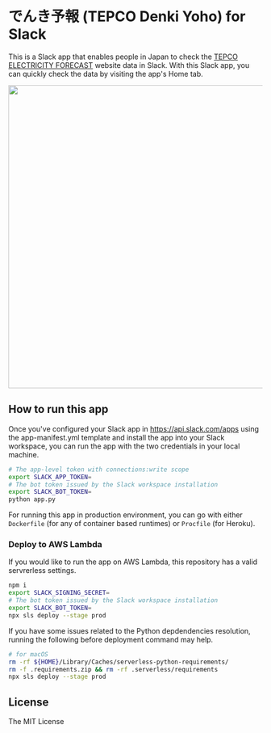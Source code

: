 # でんき予報 (TEPCO Denki Yoho) for Slack

This is a Slack app that enables people in Japan to check the [TEPCO ELECTRICITY FORECAST](https://www.tepco.co.jp/en/forecast/html/index-e.html) website data in Slack. With this Slack app, you can quickly check the data by visiting the app's Home tab.

<img width="600" src="https://user-images.githubusercontent.com/19658/176325400-cd4c4963-c393-4fce-8277-491e4f28f571.png">

## How to run this app

Once you've configured your Slack app in https://api.slack.com/apps using the app-manifest.yml template and install the app into your Slack workspace, you can run the app with the two credentials in your local machine.

```bash
# The app-level token with connections:write scope
export SLACK_APP_TOKEN=
# The bot token issued by the Slack workspace installation
export SLACK_BOT_TOKEN=
python app.py
```

For running this app in production environment, you can go with either `Dockerfile` (for any of container based runtimes) or `Procfile` (for Heroku).

### Deploy to AWS Lambda

If you would like to run the app on AWS Lambda, this repository has a valid servrerless settings.

```bash
npm i
export SLACK_SIGNING_SECRET=
# The bot token issued by the Slack workspace installation
export SLACK_BOT_TOKEN=
npx sls deploy --stage prod
```

If you have some issues related to the Python depdendencies resolution, running the following before deployment command may help.

```bash
# for macOS
rm -rf ${HOME}/Library/Caches/serverless-python-requirements/
rm -f .requirements.zip && rm -rf .serverless/requirements
npx sls deploy --stage prod
```

## License

The MIT License